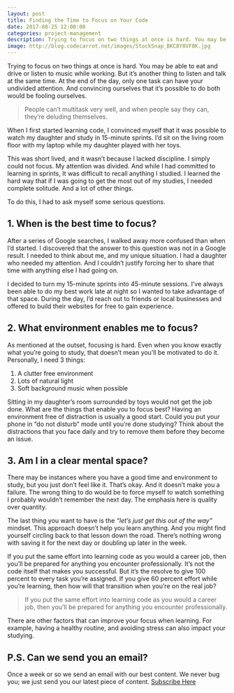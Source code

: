 ```yaml
---
layout: post
title: Finding the Time to Focus on Your Code
date: 2017-08-25 12:00:00
categories: project-management
description: Trying to focus on two things at once is hard. You may be able to eat and drive or listen to music while working. But it’s another thing to listen and talk at the same time.
image: http://blog.codecarrot.net/images/StockSnap_BKC8Y8VF8K.jpg
---
```


Trying to focus on two things at once is hard. You may be able to eat and drive or listen to music while working. But it’s another thing to listen and talk at the same time. At the end of the day, only one task can have your undivided attention. And convincing ourselves that it’s possible to do both would be fooling ourselves.

<blockquote>
People can’t multitask very well, and when people say they can, they’re deluding themselves.
</blockquote>

When I first started learning code, I convinced myself that it was possible to watch my daughter and study in 15-minute sprints. I’d sit on the living room floor with my laptop while my daughter played with her toys.

This was short lived, and it wasn’t because I lacked discipline. I simply could not focus. My attention was divided. And while I had committed to learning in sprints, It was difficult to recall anything I studied. I learned the hard way that if I was going to get the most out of my studies, I needed complete solitude. And a lot of other things.

To do this, I had to ask myself some serious questions.

## 1. When is the best time to focus?

After a series of Google searches, I walked away more confused than when I’d started. I discovered that the answer to this question was not in a Google result. I needed to think about me, and my unique situation. I had a daughter who needed my attention. And I couldn’t justify forcing her to share that time with anything else I had going on.

I decided to turn my 15-minute sprints into 45-minute sessions. I’ve always been able to do my best work late at night so I wanted to take advantage of that space. During the day, I’d reach out to friends or local businesses and offered to build their websites for free to gain experience.

## 2. What environment enables me to focus?

As mentioned at the outset, focusing is hard. Even when you know exactly what you’re going to study, that doesn’t mean you’ll be motivated to do it. Personally, I need 3 things:

1. A clutter free environment
2. Lots of natural light
3. Soft background music when possible

Sitting in my daughter’s room surrounded by toys would not get the job done. What are the things that enable you to focus best? Having an environment free of distraction is usually a good start. Could you put your phone in “do not disturb” mode until you’re done studying? Think about the distractions that you face daily and try to remove them before they become an issue.

## 3. Am I in a clear mental space?

There may be instances where you have a good time and environment to study, but you just don’t feel like it. That’s okay. And it doesn’t make you a failure. The wrong thing to do would be to force myself to watch something I probably wouldn’t remember the next day. The emphasis here is quality over quantity.

The last thing you want to have is the *“let’s just get this out of the way”* mindset. This approach doesn’t help you learn anything. And you might find yourself circling back to that lesson down the road. There’s nothing wrong with saving it for the next day or doubling up later in the week.

If you put the same effort into learning code as you would a career job, then you’ll be prepared for anything you encounter professionally. It’s not the code itself that makes you successful. But it’s the resolve to give 100 percent to every task you’re assigned. If you give 60 percent effort while you’re learning, then how will that transition when you’re on the real job?

<blockquote>
If you put the same effort into learning code as you would a career job, then you’ll be prepared for anything you encounter professionally.
</blockquote>

There are other factors that can improve your focus when learning. For example, having a healthy routine, and avoiding stress can also impact your studying.

## P.S. Can we send you an email?

Once a week or so we send an email with our best content. We never bug you; we just send you our latest piece of content. <a href="#subscribe">Subscribe Here</a>
